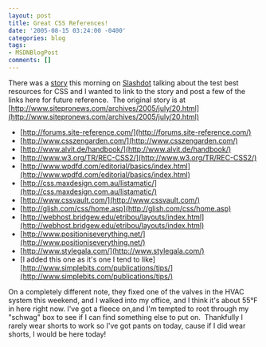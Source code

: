 ```yaml
---
layout: post
title: Great CSS References!
date: '2005-08-15 03:24:00 -0400'
categories: blog
tags:
- MSDNBlogPost
comments: []
---
```


There was a [story](http://developers.slashdot.org/article.pl?sid=05/08/15/0051234&amp;tid=95&amp;tid=8) this morning on [Slashdot](http://slashdot.org) talking about the test best resources for CSS and I wanted to link to the story and post a few of the links here for future reference.&nbsp; The original story is at [http://www.sitepronews.com/archives/2005/july/20.html](http://www.sitepronews.com/archives/2005/july/20.html)&nbsp;

*   [http://forums.site-reference.com/](http://forums.site-reference.com/) 
*   [http://www.csszengarden.com/](http://www.csszengarden.com/) 
*   [http://www.alvit.de/handbook/](http://www.alvit.de/handbook/) 
*   [http://www.w3.org/TR/REC-CSS2/](http://www.w3.org/TR/REC-CSS2/) 
*   [http://www.wpdfd.com/editorial/basics/index.html](http://www.wpdfd.com/editorial/basics/index.html) 
*   [http://css.maxdesign.com.au/listamatic/](http://css.maxdesign.com.au/listamatic/) 
*   [http://www.cssvault.com/](http://www.cssvault.com/) 
*   [http://glish.com/css/home.asp](http://glish.com/css/home.asp) 
*   [http://webhost.bridgew.edu/etribou/layouts/index.html](http://webhost.bridgew.edu/etribou/layouts/index.html) 
*   [http://www.positioniseverything.net/](http://www.positioniseverything.net/) 
*   [http://www.stylegala.com/](http://www.stylegala.com/) 
*   [I added this one as it's one I tend to like] [http://www.simplebits.com/publications/tips/](http://www.simplebits.com/publications/tips/)

On a completely different note, they fixed one of the valves in the HVAC system this weekend, and I walked into my office, and I think it's about 55°F in here right now. I've got a fleece on,and I'm tempted to root through my "schwag" box to see if I can find something else to put on.&nbsp; Thankfully I rarely wear shorts to work so I've got pants on today, cause if I did wear shorts, I would be here today!